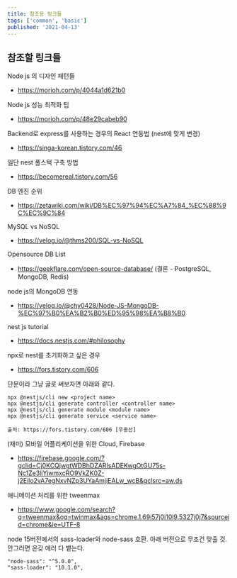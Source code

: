```yaml
---
title: 참조용 링크들
tags: ['common', 'basic']
published: '2021-04-13'
---
```

## 참조할 링크들
Node js 의 디자인 패턴들
+ https://morioh.com/p/4044a1d621b0

Node js 성능 최적화 팁
+ https://morioh.com/p/48e29cabeb90

Backend로 express를 사용하는 경우의 React 연동법 (nest에 맞게 변경)
+ https://singa-korean.tistory.com/46

일단 nest 풀스택 구축 방법
+ https://becomereal.tistory.com/56

DB 엔진 순위
+ https://zetawiki.com/wiki/DB%EC%97%94%EC%A7%84_%EC%88%9C%EC%9C%84

MySQL vs NoSQL
+ https://velog.io/@thms200/SQL-vs-NoSQL

Opensource DB List
+ https://geekflare.com/open-source-database/ (결론 - PostgreSQL, MongoDB, Redis)

node js의 MongoDB 연동
+ https://velog.io/@chy0428/Node-JS-MongoDB-%EC%97%B0%EA%B2%B0%ED%95%98%EA%B8%B0

nest js tutorial
+ https://docs.nestjs.com/#philosophy

npx로 nest를 초기화하고 싶은 경우
+ https://fors.tistory.com/606

단문이라 그냥 글로 써보자면 아래와 같다.
```
npx @nestjs/cli new <project name>
npx @nestjs/cli generate controller <controller name>
npx @nestjs/cli generate module <module name>
npx @nestjs/cli generate service <service name>

출처: https://fors.tistory.com/606 [우종선]
```
(재미) 모바일 어플리케이션을 위한 Cloud, Firebase
+ https://firebase.google.com/?gclid=Cj0KCQjwgtWDBhDZARIsADEKwgOtGU75s-Nc1Ze3liYiwmxcRO9VkZK0Z-j2Eilo2vA7egNxvNZp3UYaAmjiEALw_wcB&gclsrc=aw.ds

애니메이션 처리를 위한 tweenmax
+ https://www.google.com/search?q=tweenmax&oq=twinmax&aqs=chrome.1.69i57j0i10l9.5327j0j7&sourceid=chrome&ie=UTF-8

node 15버전에서의 sass-loader와 node-sass 호환. 아래 버전으로 무조건 맞출 것. 안그러면 온갖 에러 다 뱉는다.
```
"node-sass": "^5.0.0",
"sass-loader": "10.1.0",
```
